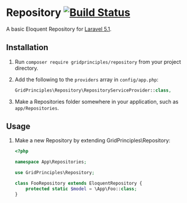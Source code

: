 # Repository [![Build Status](https://travis-ci.org/gridprinciples/repository.svg?branch=master)](https://travis-ci.org/gridprinciples/repository)
A basic Eloquent Repository for [Laravel 5.1](http://laravel.com).

## Installation
1. Run `composer require gridprinciples/repository` from your project directory.
1. Add the following to the `providers` array in `config/app.php`:  
    ```php
    GridPrinciples\Repository\RepositoryServiceProvider::class,
    ```

1. Make a Repositories folder somewhere in your application, such as `app/Repositories`.

## Usage


1. Make a new Repository by extending GridPrinciples\Repository:

    ```php
    <?php

    namespace App\Repositories;

    use GridPrinciples\Repository;

    class FooRepository extends EloquentRepository {
        protected static $model = \App\Foo::class;
    }

    ```
